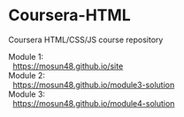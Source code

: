 # Coursera-HTML
Coursera HTML/CSS/JS course repository

Module 1:  
&nbsp;&nbsp;https://mosun48.github.io/site  
Module 2:  
&nbsp;&nbsp;https://mosun48.github.io/module3-solution    
Module 3:   
&nbsp;&nbsp;https://mosun48.github.io/module4-solution    
